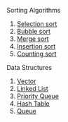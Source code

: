 Sorting Algorithms
1. [Selection sort](sorting/sort_selection.cpp)
2. [Bubble sort](sorting/sort_bubble.cpp)
3. [Merge sort](sorting/sort_merge.cpp)
4. [Insertion sort](sorting/sort_insertion.cpp)
5. [Counting sort](sorting/sort_counting.cpp)

 
Data Structures
1. [Vector](data_structures/vector_.cpp)
2. [Linked List](data_structures/linkedlist.cpp)
3. [Priority Queue](data_structures/priority_queue.cpp)
4. [Hash Table](data_structures/hashtable.cpp)
5. [Queue](data_structures/queue.cpp)
